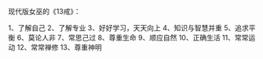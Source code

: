 现代版女巫的《13戒》：

1、了解自己
2、了解专业
3、好好学习，天天向上
4、知识与智慧并重
5、追求平衡
6、莫论人非
7、常思己过
8、尊重生命
9、顺应自然
10、正确生活
11、常常运动
12、常常禅修
13、尊重神明
